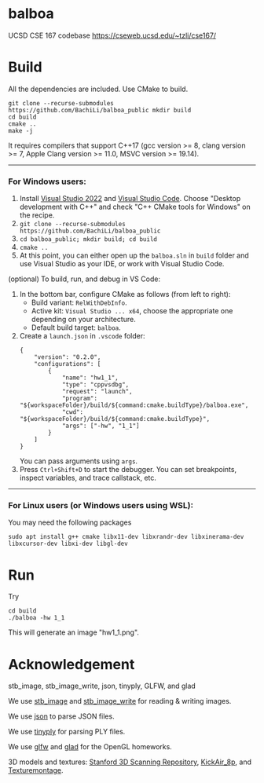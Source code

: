# balboa
UCSD CSE 167 codebase
https://cseweb.ucsd.edu/~tzli/cse167/

# Build
All the dependencies are included. Use CMake to build.
```
git clone --recurse-submodules https://github.com/BachiLi/balboa_public mkdir build
cd build
cmake ..
make -j
```
It requires compilers that support C++17 (gcc version >= 8, clang version >= 7, Apple Clang version >= 11.0, MSVC version >= 19.14).

---
### For Windows users:
1. Install [Visual Studio 2022](https://visualstudio.microsoft.com/downloads/) and [Visual Studio Code](https://code.visualstudio.com/). Choose "Desktop development with C++" and check "C++ CMake tools for Windows" on the recipe. 
2. `git clone --recurse-submodules https://github.com/BachiLi/balboa_public`
3. `cd balboa_public; mkdir build; cd build`
4. `cmake ..`
5. At this point, you can either open up the `balboa.sln` in `build` folder and use Visual Studio as your IDE, or work with Visual Studio Code. 

(optional) To build, run, and debug in VS Code: 

1. In the bottom bar, configure CMake as follows (from left to right): 
    - Build variant: `RelWithDebInfo`. 
    - Active kit: `Visual Studio ... x64`, choose the appropriate one depending on your architecture. 
    - Default build target: `balboa`. 
2. Create a `launch.json` in `.vscode` folder: 
    ```
    {
        "version": "0.2.0",
        "configurations": [
            {
                "name": "hw1_1", 
                "type": "cppvsdbg", 
                "request": "launch", 
                "program": "${workspaceFolder}/build/${command:cmake.buildType}/balboa.exe",
                "cwd": "${workspaceFolder}/build/${command:cmake.buildType}", 
                "args": ["-hw", "1_1"]
            }
        ]
    }
    ```
    You can pass arguments using `args`. 
3. Press `Ctrl+Shift+D` to start the debugger. You can set breakpoints, inspect variables, and trace callstack, etc. 

---
### For Linux users (or Windows users using WSL):
You may need the following packages
```
sudo apt install g++ cmake libx11-dev libxrandr-dev libxinerama-dev libxcursor-dev libxi-dev libgl-dev
```

# Run
Try 
```
cd build
./balboa -hw 1_1
```
This will generate an image "hw1_1.png".

# Acknowledgement
stb\_image, stb\_image\_write, json, tinyply, GLFW, and glad

We use [stb_image](https://github.com/nothings/stb) and [stb_image_write](https://github.com/nothings/stb) for reading & writing images.

We use [json](https://github.com/nlohmann/json) to parse JSON files.

We use [tinyply](https://github.com/ddiakopoulos/tinyply) for parsing PLY files.

We use [glfw](https://www.glfw.org/) and [glad](https://glad.dav1d.de/) for the OpenGL homeworks.

3D models and textures: [Stanford 3D Scanning Repository](https://graphics.stanford.edu/data/3Dscanrep/), [KickAir_8p](https://blenderartists.org/t/uv-unwrapped-stanford-bunny-happy-spring-equinox/1101297), and [Texturemontage](http://kunzhou.net/tex-models.htm).
